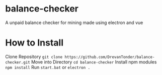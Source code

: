 # balance-checker
A unpaid balance checker for mining made using electron and vue

# How to Install
Clone Repository
`git clone https://github.com/DrevanTonder/balance-checker.git`
Move into Directory
`cd balance-checker`
Install npm modules
`npm install`
Run `start.bat` or
`electron .`
